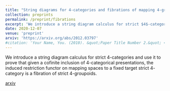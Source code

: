 ```yaml
---
title: "String diagrams for 4-categories and fibrations of mapping 4-groupoids"
collection: preprints
permalink: /preprint/fibrations
excerpt: 'We introduce a string diagram calculus for strict $4$-categories and use it to prove that given a cofinite inclusion of $4$-categorical presentations, the induced restriction functor on mapping spaces to a fixed target strict $4$-category is a fibration of strict $4$-groupoids. '
date: 2020-12-07
venue: 'preprint'
arxiv: 'https://arxiv.org/abs/2012.03797'
#citation: 'Your Name, You. (2010). &quot;Paper Title Number 2.&quot; <i>Journal 1</i>. 1(2).'
---
```

We introduce a string diagram calculus for strict $4$-categories and use it to prove that given a cofinite inclusion of $4$-categorical presentations, the induced restriction functor on mapping spaces to a fixed target strict $4$-category is a fibration of strict $4$-groupoids. 

[arxiv](https://arxiv.org/abs/2012.03797)
